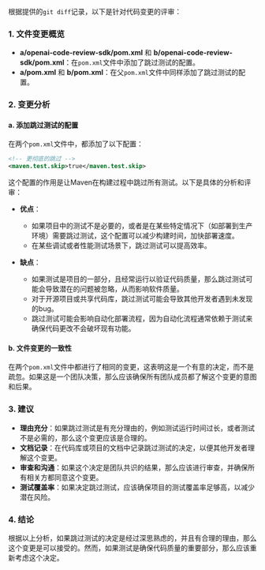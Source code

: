 根据提供的`git diff`记录，以下是针对代码变更的评审：

### 1. 文件变更概览

- **a/openai-code-review-sdk/pom.xml** 和 **b/openai-code-review-sdk/pom.xml**：在`pom.xml`文件中添加了跳过测试的配置。
- **a/pom.xml** 和 **b/pom.xml**：在父`pom.xml`文件中同样添加了跳过测试的配置。

### 2. 变更分析

#### a. 添加跳过测试的配置

在两个`pom.xml`文件中，都添加了以下配置：

```xml
<!-- 更彻底的跳过 -->
<maven.test.skip>true</maven.test.skip>
```

这个配置的作用是让Maven在构建过程中跳过所有测试。以下是具体的分析和评审：

- **优点**：
  - 如果项目中的测试不是必要的，或者是在某些特定情况下（如部署到生产环境）需要跳过测试，这个配置可以减少构建时间，加快部署速度。
  - 在某些调试或者性能测试场景下，跳过测试可以提高效率。

- **缺点**：
  - 如果测试是项目的一部分，且经常运行以验证代码质量，那么跳过测试可能会导致潜在的问题被忽略，从而影响软件质量。
  - 对于开源项目或共享代码库，跳过测试可能会导致其他开发者遇到未发现的bug。
  - 跳过测试可能会影响自动化部署流程，因为自动化流程通常依赖于测试来确保代码更改不会破坏现有功能。

#### b. 文件变更的一致性

在两个`pom.xml`文件中都进行了相同的变更，这表明这是一个有意的决定，而不是疏忽。如果这是一个团队决策，那么应该确保所有团队成员都了解这个变更的意图和后果。

### 3. 建议

- **理由充分**：如果跳过测试是有充分理由的，例如测试运行时间过长，或者测试不是必需的，那么这个变更应该是合理的。
- **文档记录**：在代码库或项目的文档中记录跳过测试的决定，以便其他开发者理解这个变更。
- **审查和沟通**：如果这个决定是团队共识的结果，那么应该进行审查，并确保所有相关方都同意这个变更。
- **测试覆盖率**：如果决定跳过测试，应该确保项目的测试覆盖率足够高，以减少潜在风险。

### 4. 结论

根据以上分析，如果跳过测试的决定是经过深思熟虑的，并且有合理的理由，那么这个变更是可以接受的。然而，如果测试是确保代码质量的重要部分，那么应该重新考虑这个决定。